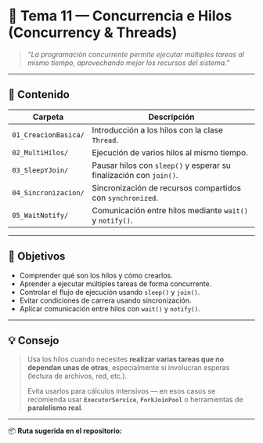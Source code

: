 # 🧵 Tema 11 — Concurrencia e Hilos (Concurrency & Threads)

> _“La programación concurrente permite ejecutar múltiples tareas al mismo tiempo, aprovechando mejor los recursos del sistema.”_

---

## 🧠 Contenido

| Carpeta | Descripción |
|----------|--------------|
| `01_CreacionBasica/` | Introducción a los hilos con la clase `Thread`. |
| `02_MultiHilos/` | Ejecución de varios hilos al mismo tiempo. |
| `03_SleepYJoin/` | Pausar hilos con `sleep()` y esperar su finalización con `join()`. |
| `04_Sincronizacion/` | Sincronización de recursos compartidos con `synchronized`. |
| `05_WaitNotify/` | Comunicación entre hilos mediante `wait()` y `notify()`. |

---

## 🎯 Objetivos

- Comprender qué son los hilos y cómo crearlos.  
- Aprender a ejecutar múltiples tareas de forma concurrente.  
- Controlar el flujo de ejecución usando `sleep()` y `join()`.  
- Evitar condiciones de carrera usando sincronización.  
- Aplicar comunicación entre hilos con `wait()` y `notify()`.

---

## 💡 Consejo

> Usa los hilos cuando necesites **realizar varias tareas que no dependan unas de otras**, especialmente si involucran esperas (lectura de archivos, red, etc.).  
>  
> Evita usarlos para cálculos intensivos — en esos casos se recomienda usar **`ExecutorService`**, **`ForkJoinPool`** o herramientas de **paralelismo real**.

---

📦 **Ruta sugerida en el repositorio:**  
